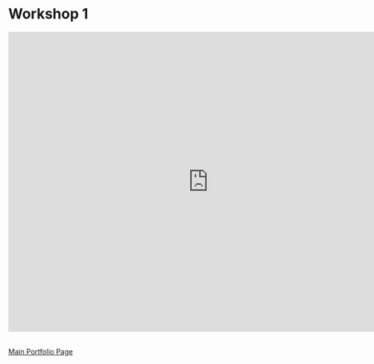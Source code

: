 # Workshop 1

<iframe src="https://data.oecd.org/chart/6SiZ" width="800" height="600" style="border: 0" mozallowfullscreen="true" webkitallowfullscreen="true" allowfullscreen="true"><a href="https://data.oecd.org/chart/6SiZ" target="_blank">OECD Chart: General government debt, Total, % of GDP, Annual, 2018</a></iframe>

<br/>
<br/>

<div class="flourish-embed flourish-chart" data-src="visualisation/11730569" data-width="80%"><script src="https://public.flourish.studio/resources/embed.js"></script></div>


[Main Portfolio Page](README.md)
